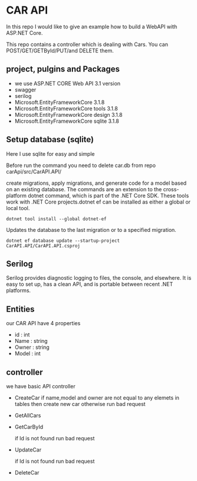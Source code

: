 # CAR API

In this repo I would like  to give an example  how to build a WebAPI with ASP.NET Core.

This repo contains a controller which is dealing with Cars. You can POST/GET/GETById/PUT/and DELETE them.

## project,  pulgins and Packages 

- we use ASP.NET CORE Web API 3.1 version 
- swagger
- serilog
- Microsoft.EntityFrameworkCore 3.1.8
- Microsoft.EntityFrameworkCore tools 3.1.8
- Microsoft.EntityFrameworkCore design 3.1.8
- Microsoft.EntityFrameworkCore sqlite 3.1.8

## Setup database (sqlite)

Here I use sqlite for easy and simple 

Before run the command you need to delete car.db from repo  carApi/src/CarAPI.API/

create migrations, apply migrations, and generate code for a model based on an existing database. The commands are an extension to the cross-platform dotnet command, which is part of the .NET Core SDK. These tools work with .NET Core projects.dotnet ef can be installed as either a global or local tool.

`dotnet tool install --global dotnet-ef`

Updates the database to the last migration or to a specified migration.

`dotnet ef database update --startup-project CarAPI.API/CarAPI.API.csproj`

## Serilog

Serilog provides diagnostic logging to files, the console, and elsewhere. It is easy to set up, has a clean API, and is portable between recent .NET platforms.

## Entities

our CAR API have 4 properties

- id : int 
- Name : string
- Owner : string
- Model : int 

## controller

we have basic API controller 

- CreateCar 
   if name,model and owner are not equal to any elemets in tables then create new car otherwise run bad request 
   
- GetAllCars

- GetCarById 

   if Id is not found  run bad request 

- UpdateCar


  if Id is not found  run bad request 
- DeleteCar 




